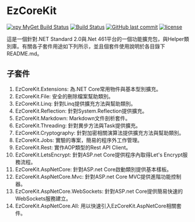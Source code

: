 # EzCoreKit
[![xpy MyGet Build Status](https://www.myget.org/BuildSource/Badge/xpy?identifier=9e998e97-5cd7-475e-bf52-1c1ffed913f4)](https://www.myget.org/) [![Build Status](https://travis-ci.org/XuPeiYao/EzCoreKit.svg?branch=master)](https://travis-ci.org/XuPeiYao/EzCoreKit) [![GitHub last commit](https://img.shields.io/github/last-commit/xupeiyao/ezcorekit.svg)]() [![license](https://img.shields.io/github/license/xupeiyao/ezcorekit.svg)]()

這是一個針對.NET Standard 2.0與.Net 461平台的一個功能擴充包，與Helper類別庫。有關各子套件用途如下列所示，並且個套件使用說明於各目錄下README.md。

## 子套件
1. EzCoreKit.Extensions: 為.NET Core常用物件與基本型別擴充。
2. EzCoreKit.File: 安全的刪除檔案幫助類別。
3. EzCoreKit.Linq: 針對Linq提供擴充方法與幫助類別。
4. EzCoreKit.Reflection: 針對System.Reflection提供擴充。
5. EzCoreKit.Markdown: Markdown文件剖析套件。
6. EzCoreKit.Threading: 針對異步方法與Task提供擴充。
7. EzCoreKit.Cryptography: 針對加密相關演算法提供擴充方法與幫助類別。
8. EzCoreKit.Jobs: 實驗的專案，簡易的程序外工作管理。
9. EzCoreKit.Rest: 實作AOP類型的Rest API Client。
10. EzCoreKit.LetsEncrypt: 針對ASP.net Core提供程序內取得Let's Encrypt服務流程。
11. EzCoreKit.AspNetCore: 針對ASP.net Core啟動類別提供基本樣板。
12. EzCoreKit.AspNetCore.Mvc: 針對ASP.net Core MVC提供進階功能控制器。
13. EzCoreKit.AspNetCore.WebSockets: 針對ASP.net Core提供簡易快速的WebSockets服務建立。
14. EzCoreKit.AspNetCore.All: 用以快速引入EzCoreKit.AspNetCore相關套件。
